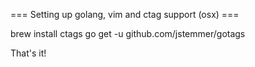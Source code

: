 === Setting up golang, vim and ctag support (osx) ===
  
  brew install ctags
  go get -u github.com/jstemmer/gotags

That's it!
